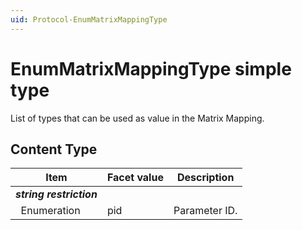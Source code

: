 ```yaml
---
uid: Protocol-EnumMatrixMappingType
---
```


# EnumMatrixMappingType simple type

List of types that can be used as value in the Matrix Mapping.

## Content Type

|Item|Facet value|Description|
|--- |--- |--- |
|***string restriction***|||
|&nbsp;&nbsp;Enumeration|pid|Parameter ID.|


